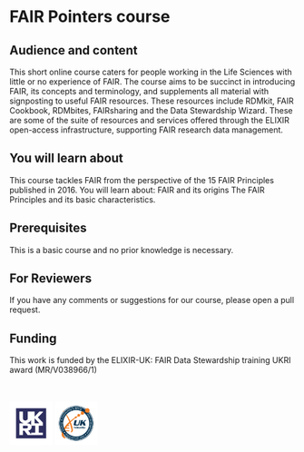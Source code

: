 # FAIR Pointers course

## Audience and content
This short online course caters for people working in the Life Sciences with little or no experience of FAIR. The course aims to be succinct in introducing FAIR, its concepts and terminology, and supplements all material with signposting to useful FAIR resources. These resources include RDMkit, FAIR Cookbook, RDMbites, FAIRsharing and the Data Stewardship Wizard. These are some of the suite of resources and services offered through the ELIXIR open-access infrastructure, supporting FAIR research data management.

## You will learn about
This course tackles FAIR from the perspective of the 15 FAIR Principles published in 2016. You will learn about: FAIR and its origins The FAIR Principles and its basic characteristics.

## Prerequisites
This is a basic course and no prior knowledge is necessary.

## For Reviewers
If you have any comments or suggestions for our course, please open a pull request.

## Funding
This work is funded by the ELIXIR-UK: FAIR Data Stewardship training UKRI award (MR/V038966/1)

<br>
<br>
<img src="/assets/img/ukri-logo.png" width="15%">
<img src="/assets/img/emblem-fellowship.png" width="15%">
